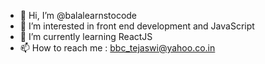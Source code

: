 - 👋 Hi, I’m @balalearnstocode
- 👀 I’m interested in front end development and JavaScript
- 🌱 I’m currently learning ReactJS
- 📫 How to reach me : bbc_tejaswi@yahoo.co.in

<!---
balalearnstocode/balalearnstocode is a ✨ special ✨ repository because its `README.md` (this file) appears on your GitHub profile.
You can click the Preview link to take a look at your changes.
--->
